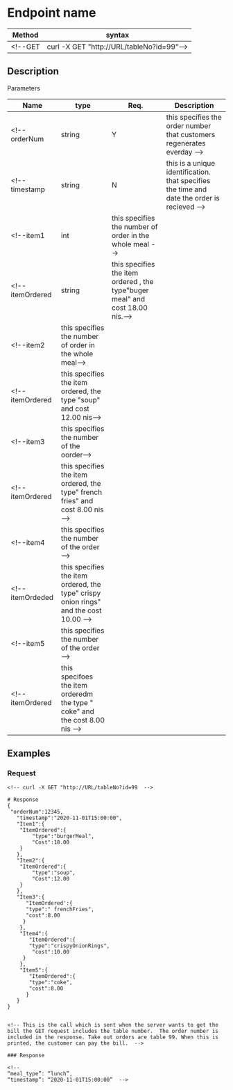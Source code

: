 # Endpoint name

Method | syntax
----- | ----------
<!--GET | curl -X GET "http://URL/tableNo?id=99"-->



## Description

<!-- GET - used to get commands from the server. In this case the GET for the POC will be to GET the bill. this specifies that table number 99 ordered 5 items, the main meal, sides and drink.  This is the call which is sent when the server wants to get the bill the GET request includes the table number.  The order number is included in the response. Take out orders are table 99. When this is printed, the customer can pay the bill. -->


Parameters

Name | type | Req. | Description
---- | ----- | ----- | --------------------
<!--orderNum | string | Y |  this specifies the order number that customers regenerates everday -->
<!--timestamp | string  | N | this is a unique identification. that specifies the time and date the order is recieved -->
<!--item1 | int |this specifies the number of order in the whole meal -->
<!--itemOrdered |string | this specifies the item ordered , the type"buger meal" and cost 18.00 nis.-->
<!--item2 |this specifies the number of order in the whole meal-->
<!--itemOrdered |this specifies the item ordered, the type "soup" and cost 12.00 nis-->
<!--item3 |this specifies the number of  the oorder-->
<!--itemOrdered | this specifies the item ordered, the type" french fries" and cost 8.00 nis -->
<!--item4 |this specifies the number of the order -->
<!--itemOrdeded |this specifies the item ordered, the type" crispy onion rings" and the cost 10.00 -->
<!--item5 | this specifies the number of the order -->
<!--itemOrdered | this specifoes the item orderedm the type " coke" and the cost 8.00 nis -->


## Examples

### Request

```HTTP
<!-- curl -X GET "http://URL/tableNo?id=99  -->

# Response
{
 "orderNum":12345,
   "timestamp":"2020-11-01T15:00:00",
   "Item1":{
   	"ItemOrdered":{
     	"type":"burgerMeal",
     	"Cost":18.00
  	}
   },
   "Item2":{
   	"ItemOrdered":{
     	"type":"soup",
     	"Cost":12.00
  	}
   },
   "Item3":{
      "ItemOrdered':{
      "type":" frenchFries",
      "cost":8.00
     }
    },
    "Item4":{
       "ItemOrdered":{
       "type":"crispyOnionRings",
        "cost":10.00
     }
    },
    "Item5":{
       "ItemOrdered":{
       "type":"coke",
       "cost":8.00
      }
   }
}

```



```

<!-- This is the call which is sent when the server wants to get the bill the GET request includes the table number.  The order number is included in the response. Take out orders are table 99. When this is printed, the customer can pay the bill.  -->

### Response

```

```HTTP
<!--  
“meal_type”: “lunch”, 
“timestamp”: “2020-11-01T15:00:00”  -->
 

```

